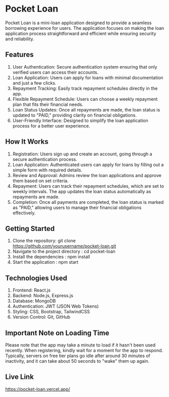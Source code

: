# Pocket Loan
Pocket Loan is a mini-loan application designed to provide a seamless borrowing experience for users. The application focuses on making the loan application process straightforward and efficient while ensuring security and reliability.

## Features
1. User Authentication: Secure authentication system ensuring that only verified users can access their accounts.
2. Loan Application: Users can apply for loans with minimal documentation and just a few clicks.
3. Repayment Tracking: Easily track repayment schedules directly in the app.
4. Flexible Repayment Schedule: Users can choose a weekly repayment plan that fits their financial needs.
5. Loan Status Updates: Once all repayments are made, the loan status is updated to "PAID," providing clarity on financial obligations.
6. User-Friendly Interface: Designed to simplify the loan application process for a better user experience.

## How It Works
1. Registration: Users sign up and create an account, going through a secure authentication process.
2. Loan Application: Authenticated users can apply for loans by filling out a simple form with required details.
3. Review and Approval: Admins review the loan applications and approve them based on set criteria.
4. Repayment: Users can track their repayment schedules, which are set to weekly intervals. The app updates the loan status automatically as repayments are made.
5. Completion: Once all payments are completed, the loan status is marked as "PAID," allowing users to manage their financial obligations effectively.

## Getting Started
1. Clone the repository: git clone https://github.com/yourusername/pocket-loan.git
2. Navigate to the project directory : cd pocket-loan
3. Install the dependencies : npm install
4. Start the application : npm start

## Technologies Used
1. Frontend: React.js
2. Backend: Node.js, Express.js
3. Database: MongoDB
4. Authentication: JWT (JSON Web Tokens)
5. Styling: CSS, Bootstrap, TailwindCSS
6. Version Control: Git, GitHub

## Important Note on Loading Time
Please note that the app may take a minute to load if it hasn't been used recently. When registering, kindly wait for a moment for the app to respond. Typically, servers on free tier plans go idle after around 30 minutes of inactivity, and it can take about 50 seconds to "wake" them up again.

## Live Link
https://pocket-loan.vercel.app/
